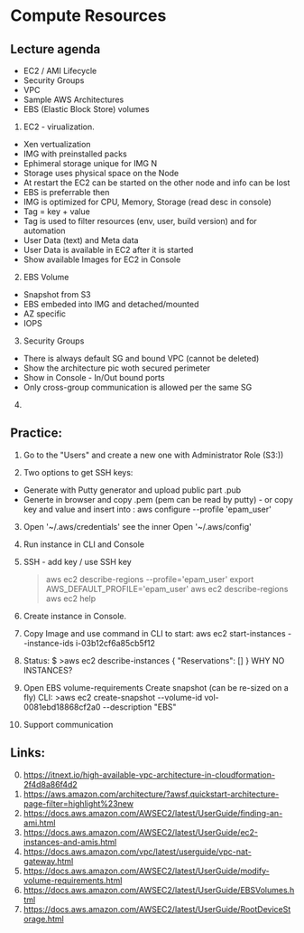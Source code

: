 # Compute Resources

## Lecture agenda

  * EC2 / AMI Lifecycle
  * Security Groups
  * VPC
  * Sample AWS Architectures
  * EBS (Elastic Block Store) volumes

1. EC2 - virualization.
 - Xen vertualization
 - IMG with preinstalled packs
 - Ephimeral storage unique for IMG N
 - Storage uses physical space on the Node
 - At restart the EC2 can be started on the other node and info can be lost
 - EBS is preferrable then
 - IMG is optimized for CPU, Memory, Storage (read desc in console)
 - Tag = key + value
 - Tag is used to filter resources (env, user, build version) and for automation
 - User Data (text) and Meta data
 - User Data is available in EC2 after it is started
 - Show available Images for EC2 in Console
 
2. EBS Volume
 - Snapshot from S3
 - EBS embeded into IMG and detached/mounted
 - AZ specific
 - IOPS
3. Security Groups
 - There is always default SG and bound VPC (cannot be deleted)
 - Show the architecture pic woth secured perimeter 
 - Show in Console - In/Out bound ports
 - Only cross-group communication is allowed per the same SG
4.
 
 
 
## Practice:

1. Go to the "Users" and create a new one with Administrator Role (S3:))

2. Two options to get SSH keys:
 - Generate with Putty generator and upload public part .pub
 - Generte in browser and copy .pem (pem can be read by putty) - or copy key and value and insert into : aws configure --profile 'epam_user'
3. Open '~/.aws/credentials' see the inner
   Open '~/.aws/config'
   
4. Run instance in CLI and Console
5. SSH - add key / use SSH key    
   > aws ec2 describe-regions --profile='epam_user'
   > export AWS_DEFAULT_PROFILE='epam_user'
   > aws ec2 describe-regions
   > aws ec2 help
6. Create instance in Console.
7. Copy Image and use command in CLI to start: aws ec2 start-instances --instance-ids i-03b12cf6a85cb5f12

8. Status: 
$ >aws ec2 describe-instances
  {
    "Reservations": []
  }
  WHY NO INSTANCES?
9. Open EBS volume-requirements
   Create snapshot (can be re-sized on a fly)
   CLI: >aws ec2 create-snapshot --volume-id vol-0081ebd18868cf2a0 --description "EBS"

10. Support communication

## Links:
0. https://itnext.io/high-available-vpc-architecture-in-cloudformation-2f4d8a86f4d2
1. https://aws.amazon.com/architecture/?awsf.quickstart-architecture-page-filter=highlight%23new
2. https://docs.aws.amazon.com/AWSEC2/latest/UserGuide/finding-an-ami.html
3. https://docs.aws.amazon.com/AWSEC2/latest/UserGuide/ec2-instances-and-amis.html
4. https://docs.aws.amazon.com/vpc/latest/userguide/vpc-nat-gateway.html
5. https://docs.aws.amazon.com/AWSEC2/latest/UserGuide/modify-volume-requirements.html
6. https://docs.aws.amazon.com/AWSEC2/latest/UserGuide/EBSVolumes.html
7. https://docs.aws.amazon.com/AWSEC2/latest/UserGuide/RootDeviceStorage.html
